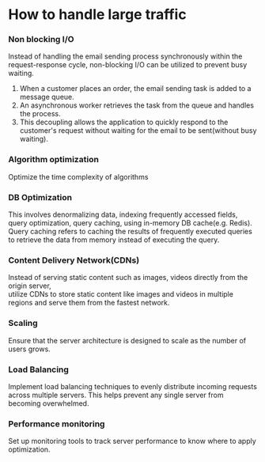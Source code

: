 # How to handle large traffic
### Non blocking I/O
Instead of handling the email sending process synchronously within the request-response cycle, non-blocking I/O can be utilized to prevent busy waiting.
1. When a customer places an order, the email sending task is added to a message queue.
2. An asynchronous worker retrieves the task from the queue and handles the process.
3. This decoupling allows the application to quickly respond to the customer's request without waiting for the email to be sent(without busy waiting).

### Algorithm optimization
Optimize the time complexity of algorithms

### DB Optimization
This involves denormalizing data, indexing frequently accessed fields, query optimization, query caching, using in-memory DB cache(e.g. Redis).<br>
Query caching refers to caching the results of frequently executed queries to retrieve the data from memory instead of executing the query.<br>

### Content Delivery Network(CDNs)
Instead of serving static content such as images, videos directly from the origin server,<br>
utilize CDNs to store static content like images and videos in multiple regions and serve them from the fastest network.

### Scaling
Ensure that the server architecture is designed to scale as the number of users grows.

### Load Balancing
Implement load balancing techniques to evenly distribute incoming requests across multiple servers. This helps prevent any single server from becoming overwhelmed.

### Performance monitoring
Set up monitoring tools to track server performance to know where to apply optimization.
